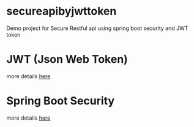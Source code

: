 # secureapibyjwttoken
Demo project for Secure Restful api using spring boot security and JWT token

# JWT (Json Web Token)
<p> more details  <a href="https://jwt.io/"> here </a> </p>

# Spring Boot Security
<p> more details <a href="https://spring.io/guides/topicals/spring-security-architecture/">here </a> </p>
